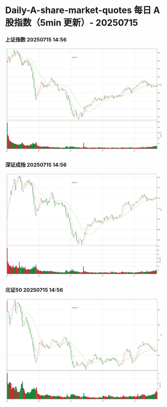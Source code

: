 
# Daily-A-share-market-quotes 每日 A 股指数（5min 更新）- 20250715

### 上证指数 20250715 14:56
![](./fig/2025/7/20250715-sh000001.png)

### 深证成指 20250715 14:56
![](./fig/2025/7/20250715-sz399001.png)

### 北证50 20250715 14:56
![](./fig/2025/7/20250715-bj899050.png)
